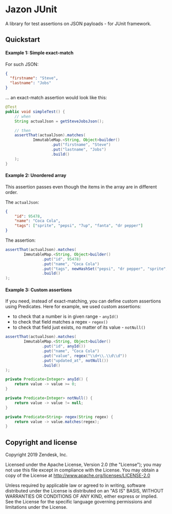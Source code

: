 # Jazon JUnit 
A library for test assertions on JSON payloads - for JUnit framework. 

## Quickstart

#### Example 1: Simple exact-match

For such JSON:
```json
{
  "firstname": "Steve",
  "lastname": "Jobs"
}
```

... an exact-match assertion would look like this:

```java
@Test
public void simpleTest() {
    // when
    String actualJson = getSteveJobsJson();

    // then
    assertThat(actualJson).matches(
            ImmutableMap.<String, Object>builder()
                    .put("firstname", "Steve")
                    .put("lastname", "Jobs")
                    .build()
    );
}
```

#### Example 2: Unordered array

This assertion passes even though the items in the array are in different order.

The `actualJson`:
```json
{
    "id": 95478,
    "name": "Coca Cola",
    "tags": ["sprite", "pepsi", "7up", "fanta", "dr pepper"]
}
```

The assertion:
```java
assertThat(actualJson).matches(
        ImmutableMap.<String, Object>builder()
                .put("id", 95478)
                .put("name", "Coca Cola")
                .put("tags", newHashSet("pepsi", "dr pepper", "sprite", "fanta", "7up"))
                .build()
);
```

#### Example 3: Custom assertions

If you need, instead of exact-matching, you can define custom assertions using Predicates.
Here for example, we used custom assertions:
 * to check that a number is in given range - `anyId()`
 * to check that field matches a regex - `regex()`
 * to check that field just exists, no matter of its value - `notNull()`

```java
assertThat(actualJson).matches(
        ImmutableMap.<String, Object>builder()
                .put("id", anyId())
                .put("name", "Coca Cola")
                .put("value", regex("\\d+\\.\\d\\d"))
                .put("updated_at", notNull())
                .build()
);
```

```java
private Predicate<Integer> anyId() {
    return value -> value >= 0;
}

private Predicate<Integer> notNull() {
    return value -> value != null;
}

private Predicate<String> regex(String regex) {
    return value -> value.matches(regex);
}
```

## Copyright and license
Copyright 2019 Zendesk, Inc.

Licensed under the Apache License, Version 2.0 (the "License"); you may not use this file except in compliance with the License.
You may obtain a copy of the License at
http://www.apache.org/licenses/LICENSE-2.0

Unless required by applicable law or agreed to in writing, software distributed under the License is distributed on an "AS IS" BASIS, WITHOUT WARRANTIES OR CONDITIONS OF ANY KIND, either express or implied. See the License for the specific language governing permissions and limitations under the License.


